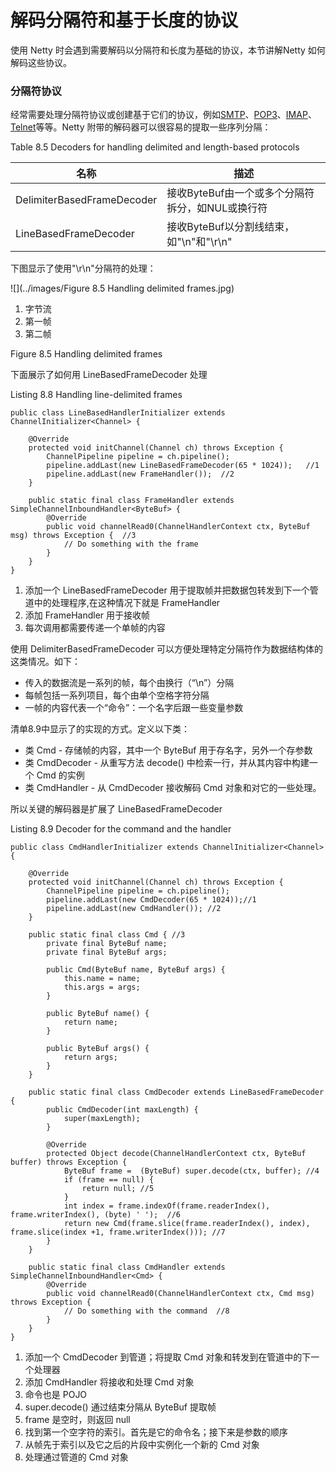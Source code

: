 解码分隔符和基于长度的协议
====

使用 Netty 时会遇到需要解码以分隔符和长度为基础的协议，本节讲解Netty 如何解码这些协议。

### 分隔符协议
        
经常需要处理分隔符协议或创建基于它们的协议，例如[SMTP](http://www.ietf.org/rfc/rfc2821.txt)、[POP3](http://www.ietf.org/rfc/rfc1939.txt)、[IMAP](http://tools.ietf.org/html/rfc3501)、[Telnet](http://tools.ietf.org/search/rfc854)等等。Netty 附带的解码器可以很容易的提取一些序列分隔：

Table 8.5 Decoders for handling delimited and length-based protocols

名称 | 描述
-----|----
DelimiterBasedFrameDecoder | 接收ByteBuf由一个或多个分隔符拆分，如NUL或换行符
LineBasedFrameDecoder| 接收ByteBuf以分割线结束，如"\n"和"\r\n"

下图显示了使用"\r\n"分隔符的处理：

![](../images/Figure 8.5 Handling delimited frames.jpg)

1. 字节流
2. 第一帧
3. 第二帧

Figure 8.5 Handling delimited frames

下面展示了如何用 LineBasedFrameDecoder 处理

Listing 8.8 Handling line-delimited frames
    
    public class LineBasedHandlerInitializer extends ChannelInitializer<Channel> {
    
        @Override
        protected void initChannel(Channel ch) throws Exception {
            ChannelPipeline pipeline = ch.pipeline();
            pipeline.addLast(new LineBasedFrameDecoder(65 * 1024));   //1
            pipeline.addLast(new FrameHandler());  //2
        }
    
        public static final class FrameHandler extends SimpleChannelInboundHandler<ByteBuf> {
            @Override
            public void channelRead0(ChannelHandlerContext ctx, ByteBuf msg) throws Exception {  //3
                // Do something with the frame
            }
        }
    }

1. 添加一个 LineBasedFrameDecoder 用于提取帧并把数据包转发到下一个管道中的处理程序,在这种情况下就是 FrameHandler  
2. 添加 FrameHandler 用于接收帧
3. 每次调用都需要传递一个单帧的内容

使用 DelimiterBasedFrameDecoder 可以方便处理特定分隔符作为数据结构体的这类情况。如下：

* 传入的数据流是一系列的帧，每个由换行（“\n”）分隔
* 每帧包括一系列项目，每个由单个空格字符分隔
* 一帧的内容代表一个“命令”：一个名字后跟一些变量参数

清单8.9中显示了的实现的方式。定义以下类：

* 类 Cmd - 存储帧的内容，其中一个 ByteBuf 用于存名字，另外一个存参数
* 类 CmdDecoder - 从重写方法 decode() 中检索一行，并从其内容中构建一个 Cmd 的实例
* 类 CmdHandler - 从 CmdDecoder 接收解码 Cmd 对象和对它的一些处理。

所以关键的解码器是扩展了 LineBasedFrameDecoder

Listing 8.9 Decoder for the command and the handler

	public class CmdHandlerInitializer extends ChannelInitializer<Channel> {
	
	    @Override
	    protected void initChannel(Channel ch) throws Exception {
	        ChannelPipeline pipeline = ch.pipeline();
	        pipeline.addLast(new CmdDecoder(65 * 1024));//1
	        pipeline.addLast(new CmdHandler()); //2
	    }
	
	    public static final class Cmd { //3
	        private final ByteBuf name;
	        private final ByteBuf args;
	
	        public Cmd(ByteBuf name, ByteBuf args) {
	            this.name = name;
	            this.args = args;
	        }
	
	        public ByteBuf name() {
	            return name;
	        }
	
	        public ByteBuf args() {
	            return args;
	        }
	    }
	
	    public static final class CmdDecoder extends LineBasedFrameDecoder {
	        public CmdDecoder(int maxLength) {
	            super(maxLength);
	        }
	
	        @Override
	        protected Object decode(ChannelHandlerContext ctx, ByteBuf buffer) throws Exception {
	            ByteBuf frame =  (ByteBuf) super.decode(ctx, buffer); //4
	            if (frame == null) {
	                return null; //5
	            }
	            int index = frame.indexOf(frame.readerIndex(), frame.writerIndex(), (byte) ' ');  //6
	            return new Cmd(frame.slice(frame.readerIndex(), index), frame.slice(index +1, frame.writerIndex())); //7
	        }
	    }
	
	    public static final class CmdHandler extends SimpleChannelInboundHandler<Cmd> {
	        @Override
	        public void channelRead0(ChannelHandlerContext ctx, Cmd msg) throws Exception {
	            // Do something with the command  //8
	        }
	    }
	}

1. 添加一个 CmdDecoder 到管道；将提取 Cmd 对象和转发到在管道中的下一个处理器
2. 添加 CmdHandler 将接收和处理 Cmd 对象
3. 命令也是 POJO
4. super.decode() 通过结束分隔从 ByteBuf 提取帧
5. frame 是空时，则返回 null
6. 找到第一个空字符的索引。首先是它的命令名；接下来是参数的顺序
7. 从帧先于索引以及它之后的片段中实例化一个新的 Cmd 对象
8. 处理通过管道的 Cmd 对象